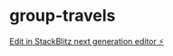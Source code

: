 # group-travels

[Edit in StackBlitz next generation editor ⚡️](https://stackblitz.com/~/github.com/skullerj/group-travels)